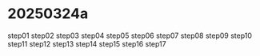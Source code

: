 # 20250324a

step01
step02
step03
step04
step05
step06
step07
step08
step09
step10
step11
step12
step13
step14
step15
step16
step17
